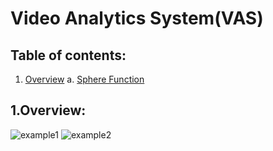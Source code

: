 # Video Analytics System(VAS)

## Table of contents:
1. [Overview](https://github.com/khoi03/Optimizing-objective-functions-with-DE-and-CEM-method/edit/main/README.md#1-differential-evolution)
  a. [Sphere Function](https://github.com/khoi03/Optimizing-objective-functions-with-DE-and-CEM-method/edit/main/README.md#asphere-function)

## 1.Overview:
    
![example1](https://github.com/khoi03/Video-Analytics-System-VAS/assets/80579165/1cdb0308-a6c8-4046-b325-2f5d14834898)
![example2](https://github.com/khoi03/Video-Analytics-System-VAS/assets/80579165/2c72a61a-da82-48d0-b917-20dc4af1dfe7)
